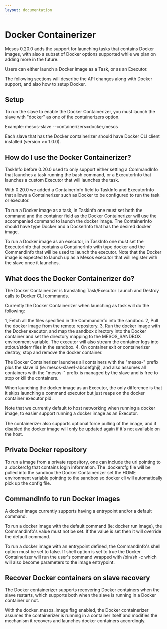 ```yaml
---
layout: documentation
---
```


# Docker Containerizer

Mesos 0.20.0 adds the support for launching tasks that contains Docker images, with also a subset of Docker options supported while we plan on adding more in the future.

Users can either launch a Docker image as a Task, or as an Executor.

The following sections will describe the API changes along with Docker support, and also how to setup Docker.

## Setup

To run the slave to enable the Docker Containerizer, you must launch the slave with "docker" as one of the containerizers option.

Example: mesos-slave --containerizers=docker,mesos

Each slave that has the Docker containerizer should have Docker CLI client installed (version >= 1.0.0).

## How do I use the Docker Containerizer?

TaskInfo before 0.20.0 used to only support either setting a CommandInfo that launches a task running the bash command, or a ExecutorInfo that launches a custom Executor
that will launches the task.

With 0.20.0 we added a ContainerInfo field to TaskInfo and ExecutorInfo that allows a Containerizer such as Docker to be configured to run the task or executor.

To run a Docker image as a task, in TaskInfo one must set both the command and the container field as the Docker Containerizer will use the accompanied command to launch the docker image.
The ContainerInfo should have type Docker and a DockerInfo that has the desired docker image.

To run a Docker image as an executor, in TaskInfo one must set the ExecutorInfo that contains a ContainerInfo with type docker and the CommandInfo that will be used to launch the executor.
Note that the Docker image is expected to launch up as a Mesos executor that will register with the slave once it launches.

## What does the Docker Containerizer do?

The Docker Containerizer is translating Task/Executor Launch and Destroy calls to Docker CLI commands.

Currently the Docker Containerizer when launching as task will do the following:

1, Fetch all the files specified in the CommandInfo into the sandbox.
2, Pull the docker image from the remote repository.
3, Run the docker image with the Docker executor, and map the sandbox directory into the Docker container and set the directory mapping to the MESOS_SANDBOX environment variable.
   The executor will also stream the container logs into stdout/stderr files in the sandbox.
4. On container exit or containerizer destroy, stop and remove the docker container.

The Docker Containerizer launches all containers with the "mesos-" prefix plus the slave id (ie: mesos-slave1-abcdefghji), and also assumes all containers with the "mesos-" prefix is managed by the slave and is free to stop or kill the containers.

When launching the docker image as an Executor, the only difference is that it skips launching a command executor but just reaps on the docker container executor pid.

Note that we currently default to host networking when running a docker image, to easier support running a docker image as an Executor.

The containerizer also supports optional force pulling of the image, and if disabled the docker image will only be updated again if it's not available on the host.

## Private Docker repository

To run a image from a private repository, one can include the uri pointing to a .dockercfg that contains login information. The .dockercfg file will be pulled into the sandbox the Docker Containerizer
set the HOME environment variable pointing to the sandbox so docker cli will automatically pick up the config file.

## CommandInfo to run Docker images

A docker image currently supports having a entrypoint and/or a default command.

To run a docker image with the default command (ie: docker run image), the CommandInfo's value must not be set. If the value is set then it will override the default command.

To run a docker image with an entrypoint defined, the CommandInfo's shell option must be set to false.
If shell option is set to true the Docker Containerizer will run the user's command wrapped with /bin/sh -c which will also become parameters to the image entrypoint.

## Recover Docker containers on slave recovery

The Docker containerizer supports recovering Docker containers when the slave restarts, which supports both when the slave is running in a Docker container or not.

With the docker_mesos_image flag enabled, the Docker containerizer assumes the containerizer is running in a container itself and modifies the mechanism it recovers and launches docker containers accordingly.
